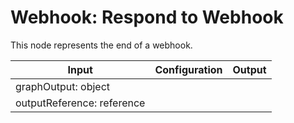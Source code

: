 # Webhook: Respond to Webhook

This node represents the end of a webhook.

| Input                      | Configuration   | Output   |
| -------------------------  | --------------  | -------- |
| graphOutput: object        |                 |          |
| outputReference: reference |                 |          |
